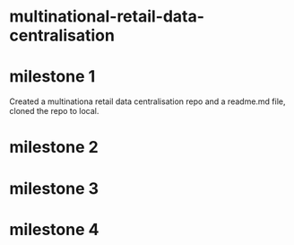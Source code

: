 # multinational-retail-data-centralisation

# milestone 1
Created a multinationa retail data centralisation repo and a readme.md file, cloned the repo to local.

# milestone 2

# milestone 3

# milestone 4